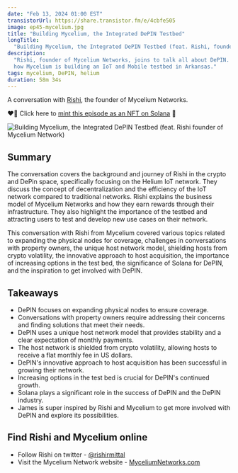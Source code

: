 ```yaml
---
date: "Feb 13, 2024 01:00 EST"
transistorUrl: https://share.transistor.fm/e/4cbfe505
image: ep45-mycelium.jpg
title: "Building Mycelium, the Integrated DePIN Testbed"
longTitle:
  "Building Mycelium, the Integrated DePIN Testbed (feat. Rishi, founder)"
description:
  "Rishi, founder of Mycelium Networks, joins to talk all about DePIN. Including
  how Mycelium is building an IoT and Mobile testbed in Arkansas."
tags: mycelium, DePIN, helium
duration: 58m 34s
---
```


A conversation with [Rishi](https://twitter.com/rishirmittal), the founder of
Mycelium Networks.

❤️‍🔥 Click here to
[mint this episode as an NFT on Solana](https://solfate.link/mint45) 💪

![Building Mycelium, the Integrated DePIN Testbed (feat. Rishi founder of Mycelium Network)](/content/media/podcast/episodes/ep45-mycelium.jpg)

## Summary

The conversation covers the background and journey of Rishi in the crypto and
DePin space, specifically focusing on the Helium IoT network. They discuss the
concept of decentralization and the efficiency of the IoT network compared to
traditional networks. Rishi explains the business model of Mycelium Networks and
how they earn rewards through their infrastructure. They also highlight the
importance of the testbed and attracting users to test and develop new use cases
on their network.

This conversation with Rishi from Mycelium covered various topics related to
expanding the physical nodes for coverage, challenges in conversations with
property owners, the unique host network model, shielding hosts from crypto
volatility, the innovative approach to host acquisition, the importance of
increasing options in the test bed, the significance of Solana for DePIN, and
the inspiration to get involved with DePIN.

## Takeaways

- DePIN focuses on expanding physical nodes to ensure coverage.
- Conversations with property owners require addressing their concerns and
  finding solutions that meet their needs.
- DePIN uses a unique host network model that provides stability and a clear
  expectation of monthly payments.
- The host network is shielded from crypto volatility, allowing hosts to receive
  a flat monthly fee in US dollars.
- DePIN's innovative approach to host acquisition has been successful in growing
  their network.
- Increasing options in the test bed is crucial for DePIN's continued growth.
- Solana plays a significant role in the success of DePIN and the DePIN
  industry.
- James is super inspired by Rishi and Mycelium to get more involved with DePIN
  and explore its possibilities.

## Find Rishi and Mycelium online

- Follow Rishi on twitter - [@rishirmittal](https://twitter.com/rishirmittal)
- Visit the Mycelium Network website -
  [MyceliumNetworks.com](https://myceliumnetworks.com/)
